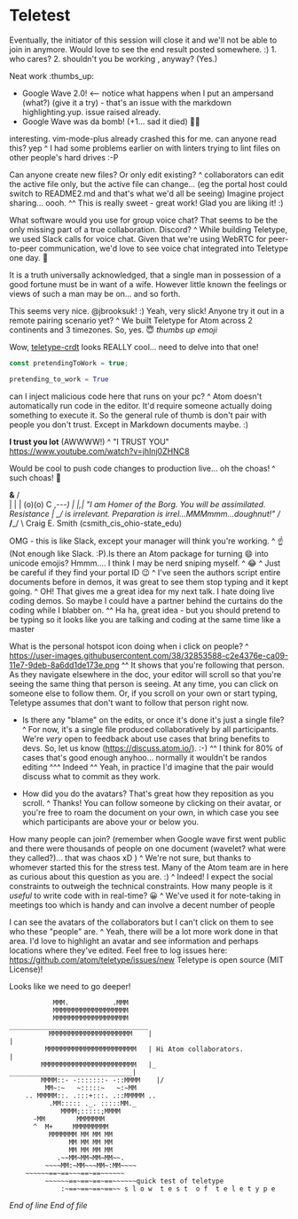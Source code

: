 # Teletest

Eventually, the initiator of this session will close it and we'll not be able to join in anymore. Would love to see the end result posted somewhere. :)
	1. who cares?
	2. shouldn't you be working , anyway? (Yes.)
	
Neat work :thumbs_up:

- Google Wave 2.0!   <-- notice what happens when I put an ampersand (what?) (give it a try)
		- that's an issue with the markdown highlighting.yup. issue raised already.
- Google Wave was da bomb! (+1... sad it died)
🎊🎉

interesting.  vim-mode-plus already crashed this for me.  can anyone read this? yep
^ I had some problems earlier on with linters trying to lint files on other people's hard drives :-P

Can anyone create new files? Or only edit existing?
^ collaborators can edit the active file only, but the active file can change... (eg the portal host could switch to README2.md and that's what we'd all be seeing)
	Imagine project sharing... oooh.
^^ This is really sweet - great work!
Glad you are liking it! :)

What software would you use for group voice chat?  That seems to be the only missing part of a true collaboration.  Discord?
^ While building Teletype, we used Slack calls for voice chat. Given that we're using WebRTC for peer-to-peer communication, we'd love to see voice chat integrated into Teletype one day. 🤞

It is a truth universally acknowledged, that a single man in possession of a good fortune must be in want of a wife. However little known the feelings or views of such a man may be on... and so forth.  

This seems very nice. @jbrooksuk! :)
Yeah, very slick!
Anyone try it out in a remote pairing scenario yet?
^ We built Teletype for Atom across 2 continents and 3 timezones. So, yes. 😇
*thumbs up emoji*

Wow, [teletype-crdt](https://github.com/atom/teletype-crdt) looks REALLY cool... need to delve into that one!

```js
const pretendingToWork = true;
```

```python
pretending_to_work = True
```

can I inject malicious code here that runs on your pc?
^ Atom doesn't automatically run code in the editor. It'd require someone actually doing something to execute it. So the general rule of thumb is don't pair with people you don't trust. Except in Markdown documents maybe. :)

**I trust you lot** (AWWWW!)
^ "I TRUST YOU" https://www.youtube.com/watch?v=jhInj0ZHNC8

Would be cool to push code changes to production live... oh the choas!
^ such choas! 🙉

 __&__
/     \
|       |
|  (o)(o)
C   ,---_)
| |,___|   "I am Homer of the Borg.  You will be assimilated.  Resistance
|  \__/     is irrelevant.  Preparation is irrel...MMMmmm...doughnut!"
/_____\
/_____/ \   Craig E. Smith (csmith_cis_ohio-state_edu)

OMG - this is like Slack, except your manager will think you're working.
^ :point_up: (Not enough like Slack. :P).Is there an Atom package for turning :smile: into unicode emojis? Hmmm.... I think I may be nerd sniping myself.
^ 😂
^ Just be careful if they find your portal ID 😉
^ I've seen the authors script entire documents before in demos, it was great to see them stop typing and it kept going.
^ OH! That gives me a great idea for my next talk. I hate doing live coding demos. So maybe I could have a partner behind the curtains do the coding while I blabber on.
^^ Ha ha, great idea - but you should pretend to be typing so it looks like you are talking and coding at the same time like a master

What is the personal hotspot icon doing when i click on people?
^ https://user-images.githubusercontent.com/38/32853588-c2e4376e-ca09-11e7-9deb-8a6dd1de173e.png
^^ It shows that you're following that person. As they navigate elsewhere in the doc, your editor will scroll so that you're seeing the same thing that person is seeing. At any time, you can click on someone else to follow them. Or, if you scroll on your own or start typing, Teletype assumes that don't want to follow that person right now.

* Is there any "blame" on the edits, or once it's done it's just a single file?
^ For now, it's a single file produced collaboratively by all participants. We're _very_ open to feedback about use cases that bring benefits to devs. So, let us know (https://discuss.atom.io/). :-)
^^ I think for 80% of cases that's good enough anyhoo... normally it wouldn't be randos editing
^^^ Indeed
^^ Yeah, in practice I'd imagine that the pair would discuss what to commit as they work.

- How did you do the avatars? That's great how they reposition as you scroll.
^ Thanks! You can follow someone by clicking on their avatar, or you're free to roam the document on your own, in which case you see which participants are above your or below you.

How many people can join? (remember when Google wave first went public and there were thousands of people on one document (wavelet? what were they called?)... that was chaos xD )
^ We're not sure, but thanks to whomever started this for the stress test. Many of the Atom team are in here as curious about this question as you are. :)
^ Indeed! I expect the social constraints to outweigh the technical constraints. How many people is it _useful_ to write code with in real-time? 😀
^ We've used it for note-taking in meetings too which is handy and can involve a decent number of people

I can see the avatars of the collaborators but I can't click on them to see who these "people" are.
^ Yeah, there will be a lot more work done in that area. I'd love to highlight an avatar and see information and perhaps locations where they've edited. Feel free to log issues here: https://github.com/atom/teletype/issues/new
Teletype is open source (MIT License)!

Looks like we need to go deeper!


               MMM.           .MMM
               MMMMMMMMMMMMMMMMMMM
               MMMMMMMMMMMMMMMMMMM      ___________________________________
              MMMMMMMMMMMMMMMMMMMMM    |                                   |
             MMMMMMMMMMMMMMMMMMMMMMM   | Hi Atom collaborators.            |
            MMMMMMMMMMMMMMMMMMMMMMMM   |_   _______________________________|
            MMMM::- -:::::::- -::MMMM    |/
             MM~:~   ~:::::~   ~:~MM
        .. MMMMM::. .:::+:::. .::MMMMM ..
              .MM::::: ._. :::::MM._
                 MMMM;:::::;MMMM
          -MM        MMMMMMM
          ^  M+     MMMMMMMMM
              MMMMMMM MM MM MM
                   MM MM MM MM
                   MM MM MM MM
                .~~MM~MM~MM~MM~~.
             ~~~~MM:~MM~~~MM~:MM~~~~
        ~~~~~~==~==~~~==~==~~~~~~
             ~~~~~~==~==~==~==~~~~~~quick test of teletype
                 :~==~==~==~==~~ s l o w  t e s t  o f  t e l e t y p e

*End of line*
*End of file*
